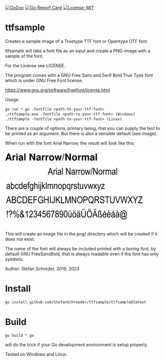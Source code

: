 [![GoDoc](https://godoc.org/github.com/StefanSchroeder/ttfsample?status.png)](https://godoc.org/github.com/StefanSchroeder/ttfsample)
[![Go Report Card](https://goreportcard.com/badge/github.com/StefanSchroeder/ttfsample)](https://goreportcard.com/report/github.com/StefanSchroeder/ttfsample)
 [![License: MIT](https://img.shields.io/badge/License-MIT-yellow.svg)](https://opensource.org/licenses/MIT)

# ttfsample
Creates a sample image of a Truetype TTF font or Opentype OTF font.

ttfsample will take a font file as an input and create a PNG-image 
with a sample of the font. 

For the License see LICENSE.

The program comes with a GNU Free Sans and Serif Bold True Type font which 
is under GNU Free Font license.

https://www.gnu.org/software/freefont/license.html

Usage:

    go run *.go -fontfile <path-to-your-ttf-font>
    ./ttfsample.exe -fontfile <path-to-your-ttf-font> (Windows)
    ./ttfsample -fontfile <path-to-your-ttf-font> (Linux)

There are a couple of options, primary being, that you can supply the text to be
printed as an argument. But there is also a sensible default (see image).

When run with the font Arial Narrow, the result will look like this:

![Sample](https://raw.githubusercontent.com/StefanSchroeder/ttfsample/master/sample/sample.png)

This will create an image file in the png/ directory which will 
be created if it does not exist.

The name of the font will always be included printed with a
boring font, by default GNU FreeSansBold, that is always
readable even if the font has only symbols.

Author: Stefan Schröder, 2019, 2023

# Install

	go install github.com/StefanSchroeder/ttfsample/ttfsample@latest

# Build

	go build *.go 

will do the trick if your Go development environment is setup properly.

Tested on Windows and Linux.


